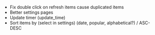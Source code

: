 - Fix double click on refresh items cause duplicated items
- Better settings pages
- Update timer (update_time)
- Sort items by (select in settings) (date, popular, alphabetical?) / ASC-DESC

